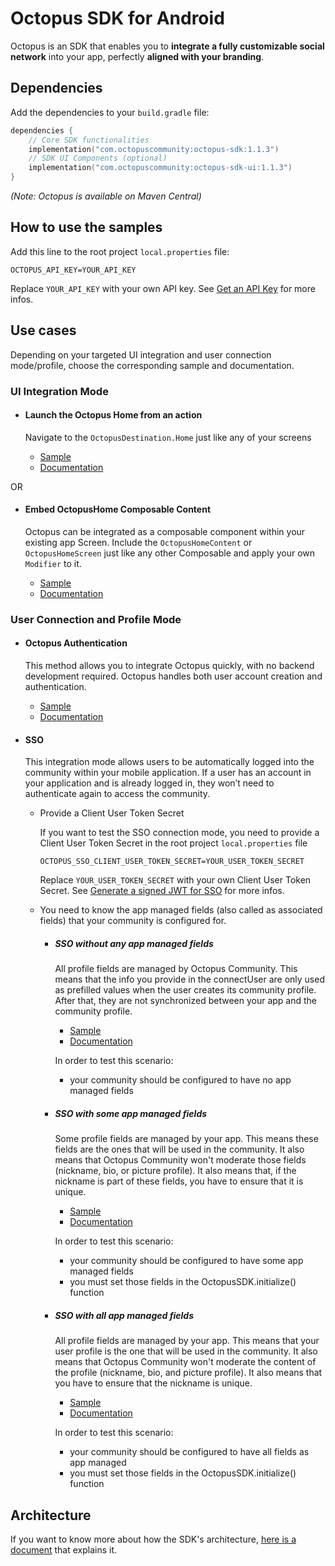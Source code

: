 # Octopus SDK for Android

Octopus is an SDK that enables you to **integrate a fully customizable social network** into your app, perfectly **aligned with your branding**.

## Dependencies

Add the dependencies to your `build.gradle` file:

```kotlin
dependencies {
    // Core SDK functionalities
    implementation("com.octopuscommunity:octopus-sdk:1.1.3")
    // SDK UI Components (optional)
    implementation("com.octopuscommunity:octopus-sdk-ui:1.1.3")
}
```

*(Note: Octopus is available on Maven Central)*

## How to use the samples

Add this line to the root project `local.properties` file:

 ```properties
 OCTOPUS_API_KEY=YOUR_API_KEY 
 ```

Replace `YOUR_API_KEY` with your own API key. See [Get an API Key](https://doc.octopuscommunity.com/) for more infos.

## Use cases

Depending on your targeted UI integration and user connection mode/profile, choose the corresponding
sample and documentation.

### UI Integration Mode

- #### Launch the Octopus Home from an action

  Navigate to the `OctopusDestination.Home` just like any of your screens

  - [Sample](/samples/standard/fullscreen)
  - [Documentation](https://doc.octopuscommunity.com/SDK/octopus-auth/android)

OR

- #### Embed OctopusHome Composable Content

  Octopus can be integrated as a composable component within your existing app Screen.
  Include the `OctopusHomeContent` or `OctopusHomeScreen` just like any other Composable and apply your own `Modifier` to it.

  - [Sample](/samples/standard/embed)
  - [Documentation](https://doc.octopuscommunity.com/SDK/octopus-auth/android)

### User Connection and Profile Mode

- #### Octopus Authentication

  This method allows you to integrate Octopus quickly, with no backend development required. Octopus handles both user account creation and authentication.

  - [Sample](/samples/standard/)
  - [Documentation](https://doc.octopuscommunity.com/SDK/octopus-auth/android)

- #### SSO

  This integration mode allows users to be automatically logged into the community within your mobile application. If a user has an account in your application and is already logged in, they won’t need to authenticate again to access the community.

  - Provide a Client User Token Secret

    If you want to test the SSO connection mode, you need to provide a Client User Token Secret in the
root project `local.properties` file

    ```properties
    OCTOPUS_SSO_CLIENT_USER_TOKEN_SECRET=YOUR_USER_TOKEN_SECRET
    ```
    Replace `YOUR_USER_TOKEN_SECRET` with your own Client User Token Secret. See [Generate a signed JWT for SSO](https://doc.octopuscommunity.com/backend/sso)
for more infos.

  - You need to know the app managed fields (also called as associated fields) that your community is configured for.
    - ##### SSO without any app managed fields

      All profile fields are managed by Octopus Community. This means that the info you provide in
      the connectUser are only used as prefilled values when the user creates its community profile.
      After that, they are not synchronized between your app and the community profile.

      - [Sample](/samples/sso/octopus-profile)
      - [Documentation](https://doc.octopuscommunity.com/SDK/sso/android)

      In order to test this scenario:
      - your community should be configured to have no app managed fields

    - ##### SSO with some app managed fields

      Some profile fields are managed by your app. This means these fields are the ones
      that will be used in the community. It also means that Octopus Community won't moderate those
      fields (nickname, bio, or picture profile). It also means that, if the nickname is part of
      these fields, you have to ensure that it is unique.

        - [Sample](/samples/sso/hybrid-profile)
        - [Documentation](https://doc.octopuscommunity.com/SDK/sso/android)

      In order to test this scenario:
        - your community should be configured to have some app managed fields
        - you must set those fields in the OctopusSDK.initialize() function

    - ##### SSO with all app managed fields

      All profile fields are managed by your app. This means that your user profile is the one that
      will be used in the community. It also means that Octopus Community won't moderate the content
      of the profile (nickname, bio, and picture profile). It also means that you have to ensure
      that the nickname is unique.

        - [Sample](/samples/sso/client-profile)
        - [Documentation](https://doc.octopuscommunity.com/SDK/sso/android)

      In order to test this scenario:
        - your community should be configured to have all fields as app managed
        - you must set those fields in the OctopusSDK.initialize() function

## Architecture

If you want to know more about how the SDK's architecture, [here is a document](ARCHITECTURE.md) that explains it.
